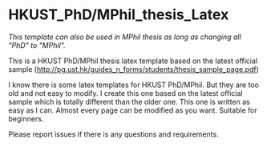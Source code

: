HKUST_PhD/MPhil_thesis_Latex
======================

*This template can also be used in MPhil thesis as long as changing all "PhD" to "MPhil".*

This is a HKUST PhD/MPhil thesis latex template based on the latest official sample (http://pg.ust.hk/guides_n_forms/students/thesis_sample_page.pdf)

I know there is some latex templates for HKUST PhD/MPhil. But they are too old and not easy to modify. I create this one based on the latest official sample which is totally different than the older one. This one is written as easy as I can. Almost every page can be modified as you want. Suitable for beginners.

Please report issues if there is any questions and requirements.
